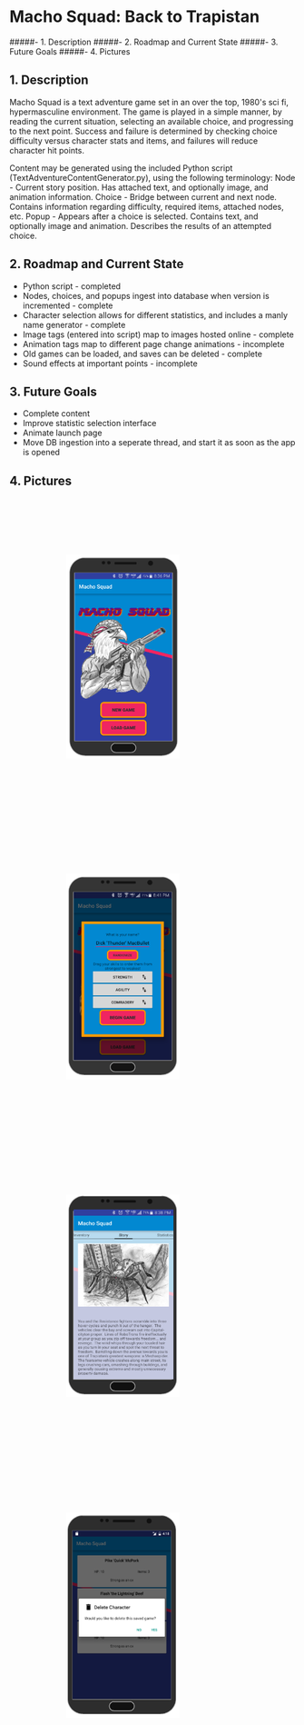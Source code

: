# Macho Squad: Back to Trapistan

#####- 1. Description
#####- 2. Roadmap and Current State
#####- 3. Future Goals
#####- 4. Pictures


## 1. Description

Macho Squad is a text adventure game set in an over the top, 1980's sci fi, hypermasculine environment.  The game is played in a simple manner, by reading the current situation, selecting an available choice, and progressing to the next point.  Success and failure is determined by checking choice difficulty versus character stats and items, and failures will reduce character hit points.

Content may be generated using the included Python script (TextAdventureContentGenerator.py), using the following terminology:
Node - Current story position.  Has attached text, and optionally image, and animation information.
Choice - Bridge between current and next node.  Contains information regarding difficulty, required items, attached nodes, etc.
Popup - Appears after a choice is selected.  Contains text, and optionally image and animation.  Describes the results of an attempted choice.

## 2. Roadmap and Current State

* Python script - completed
* Nodes, choices, and popups ingest into database when version is incremented - complete
* Character selection allows for different statistics, and includes a manly name generator - complete
* Image tags (entered into script) map to images hosted online - complete
* Animation tags map to different page change animations - incomplete
* Old games can be loaded, and saves can be deleted - complete
* Sound effects at important points - incomplete

## 3. Future Goals

* Complete content
* Improve statistic selection interface
* Animate launch page
* Move DB ingestion into a seperate thread, and start it as soon as the app is opened

## 4. Pictures

<p align="left">
<img style="padding: 100px" src="/Screenshots/app1.png" width="200">
<img style="padding: 100px" src="/Screenshots/app2.png" width="200">
<img style="padding: 100px" src="/Screenshots/app3.png" width="200">
<img style="padding: 100px" src="/Screenshots/app4.png" width="200">

</p>
